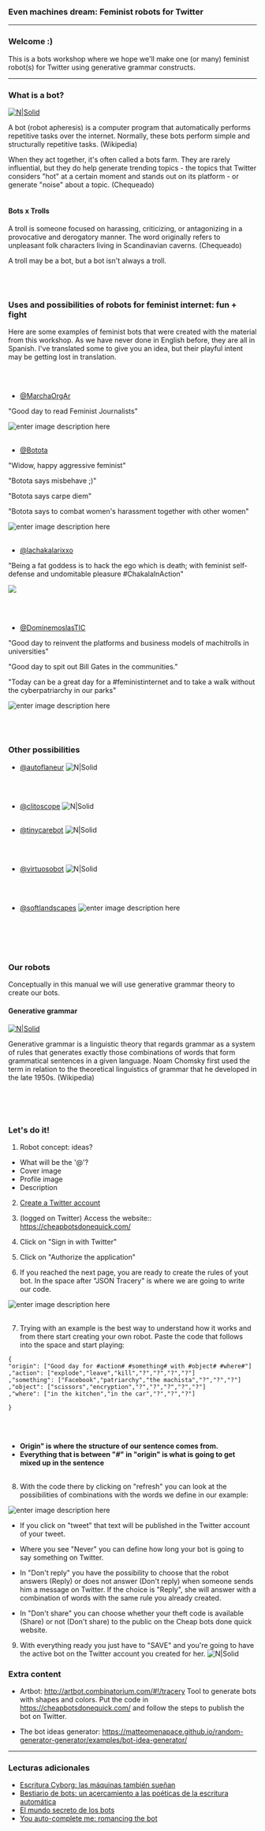 ### Even machines dream: Feminist robots for Twitter
---


### Welcome :)

This is a bots workshop where we hope we'll make one (or many) feminist robot(s) for Twitter using generative grammar constructs.


---


### What is a bot?

[![N|Solid](https://media.giphy.com/media/UH9QKcraNtbxK/giphy.gif)](https://nodesource.com/products/nsolid)

A bot (robot apheresis) is a computer program that automatically performs repetitive tasks over the internet. Normally, these bots perform simple and structurally repetitive tasks. (Wikipedia)

When they act together, it's often called a bots farm. They are rarely influential, but they do help generate trending topics - the topics that Twitter considers "hot" at a certain moment and stands out on its platform - or generate "noise" about a topic. (Chequeado)
<br/><br/>


#### Bots x Trolls

A troll is someone focused on harassing, criticizing, or antagonizing in a provocative and derogatory manner. The word originally refers to unpleasant folk characters living in Scandinavian caverns. (Chequeado) 

A troll may be a bot, but a bot isn't always a troll.

<br/><br/>


### Uses and possibilities of robots for feminist internet: fun + fight

Here are some examples of feminist bots that were created with the material from this workshop. As we have never done in English before, they are all in Spanish. I've translated some to give you an idea, but their playful intent may be getting lost in translation. 

<br/><br/>


- [@MarchaOrgAr](https://twitter.com/MarchaOrgAr/status/1153762720711417856)

"Good day to read Feminist Journalists"

![enter image description here](https://i.imgur.com/7Eo6Lgd.png)
<br/><br/>

- [@Botota](https://twitter.com/bototadice)

"Widow, happy aggressive feminist"

"Botota says misbehave ;)"

"Botota says carpe diem"

"Botota says to combat women's harassment together with other women"

![enter image description here](https://i.imgur.com/ELUB0RA.jpg)
<br/><br/>

- [@lachakalarixxo](https://twitter.com/LACHAKALARIXXO)

"Being a fat goddess is to hack the ego which is death; with feminist self-defense and undomitable pleasure #ChakalaInAction"

![](https://i.imgur.com/xfQik76.jpg)

<br/><br/>
- [@DominemoslasTIC](https://twitter.com/DominemoslasTIC)

"Good day to reinvent the platforms and business models of machitrolls in universities"

"Good day to spit out Bill Gates in the communities."

"Today can be a great day for a #feministinternet and to take a walk without the cyberpatriarchy in our parks"

![enter image description here](https://i.imgur.com/8pKxtOR.png)

<br/><br/>


### Other possibilities


- [@autoflaneur](https://twitter.com/autoflaneur)
![N|Solid](https://i.imgur.com/Wzu2pvN.png)

<br/><br/>

- [@clitoscope](https://twitter.com/clitoscope)
![N|Solid](https://i.imgur.com/VouA6ki.jpg)
<br/><br/>

- [@tinycarebot](https://twitter.com/tinycarebot)
![N|Solid](https://i.imgur.com/UeidTcs.png)

<br/><br/>

- [@virtuosobot](https://twitter.com/virtuosobot)
![N|Solid](https://i.imgur.com/05GPiOl.png)


<br/><br/>
- [@softlandscapes](https://twitter.com/softlandscapes)
![enter image description here](https://i.imgur.com/iF6i8Qe.png)



<br/><br/>
---
### Our robots
Conceptually in this manual we will use generative grammar theory to create our bots. 


#### Generative grammar

[![N|Solid](https://media.giphy.com/media/qccVJBDT6xNqU/giphy.gif)](https://nodesource.com/products/nsolid)

Generative grammar is a linguistic theory that regards grammar as a system of rules that generates exactly those combinations of words that form grammatical sentences in a given language. Noam Chomsky first used the term in relation to the theoretical linguistics of grammar that he developed in the late 1950s. (Wikipedia)


<br/><br/><br/>

### Let's do it!
1. Robot concept: ideas? 
- What will be the '@'?
- Cover image
- Profile image
- Description 

2. [Create a Twitter account](https://twitter.com/i/flow/signup)

3. (logged on Twitter) Access the website:: https://cheapbotsdonequick.com/
4. Click on "Sign in with Twitter"
5. Click on "Authorize the application"
6. If you reached the next page, you are ready to create the rules of yout bot. In the space after "JSON Tracery" is where we are going to write our code. 

![enter image description here](https://i.imgur.com/RYLoszA.png)
<br/><br/>

7. Trying with an example is the best way to understand how it works and from there start creating your own robot. Paste the code that follows into the space and start playing:

~~~~ 
{
"origin": ["Good day for #action# #something# with #object# #where#"]
,"action": ["explode","leave","kill","?","?","?","?"]
,"something": ["Facebook","patriarchy","the machista","?","?","?"]
,"object": ["scissors","encryption","?","?","?","?","?"]
,"where": ["in the kitchen","in the car","?","?","?"]

}
~~~~
<br/><br/>
- **Origin" is where the structure of our sentence comes from.**
- **Everything that is between "#" in "origin" is what is going to get mixed up in the sentence**
<br/><br/>

8. With the code there by clicking on "refresh" you can look at the possibilities of combinations with the words we define in our example:

![enter image description here](https://i.imgur.com/ZcVL3jc.png)

- If you click on "tweet" that text will be published in the Twitter account of your tweet.

- Where you see "Never" you can define how long your bot is going to say something on Twitter.
- In "Don't reply" you have the possibility to choose that the robot answers (Reply) or does not answer (Don't reply) when someone sends him a message on Twitter. If the choice is "Reply", she will answer with a combination of words with the same rule you already created. 
- In "Don't share" you can choose whether your theft code is available (Share) or not (Don't share) to the public on the Cheap bots done quick website.
9. With everything ready you just have to "SAVE" and you're going to have the active bot on the Twitter account you created for her.
![N|Solid](https://media2.giphy.com/media/3og0ISTHRg4HSNKTao/giphy.gif)


### Extra content

- Artbot:
http://artbot.combinatorium.com/#!/tracery
Tool to generate bots with shapes and colors. Put the code in https://cheapbotsdonequick.com/ and follow the steps to publish the bot on Twitter.

- The bot ideas generator:
https://matteomenapace.github.io/random-generator-generator/examples/bot-idea-generator/

---
### Lecturas adicionales
- [Escritura Cyborg: las máquinas también sueñan](https://www.genderit.org/es/articles/edicion-especial-escritura-cyborg-las-maquinas-tambien-suenan)
- [Bestiario de bots: un acercamiento a las poéticas de la escritura automática](http://editorial.centroculturadigital.mx/articulo/bestiario-de-bots)
- [El mundo secreto de los bots](http://www.chequeado.com/investigacion/el-mundo-secreto-de-los-bots-y-los-trolls-y-como-esos-ejercitos-influyen-en-la-politica/)
- [You auto-complete me: romancing the bot](https://deepdives.in/you-auto-complete-me-romancing-the-bot-f2f16613fec8)
